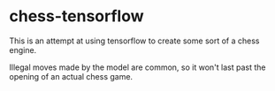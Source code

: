 # chess-tensorflow

This is an attempt at using tensorflow to create some sort of a chess engine.

Illegal moves made by the model are common, so it won't last past the opening of an actual chess game.
